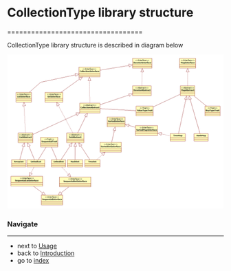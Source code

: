 # CollectionType library structure
==================================

CollectionType library structure is described in diagram below

![CollectionType library structure](/docs/images/structure.png?raw=true)

### Navigate
------------

* next to [Usage](/docs/3.Usage.md)
* back to [Introduction](/docs/1.Introduction.md)
* go to [index](/docs/README.md)